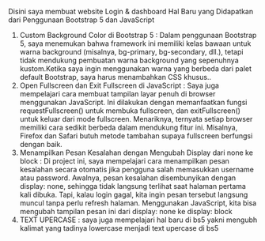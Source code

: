 Disini saya membuat website Login & dashboard
Hal Baru yang Didapatkan dari Penggunaan Bootstrap 5 dan JavaScript
1. Custom Background Color di Bootstrap 5 : Dalam penggunaan Bootstrap 5, saya menemukan bahwa framework ini memiliki kelas bawaan untuk warna background (misalnya, bg-primary, bg-secondary, dll.), tetapi tidak mendukung pembuatan warna background yang sepenuhnya kustom.Ketika saya ingin menggunakan warna yang berbeda dari palet default Bootstrap, saya harus menambahkan CSS khusus..
2. Open Fullscreen dan Exit Fullscreen di JavaScript : Saya juga mempelajari cara membuat tampilan layar penuh di browser menggunakan JavaScript. Ini dilakukan dengan memanfaatkan fungsi requestFullscreen() untuk membuka fullscreen, dan exitFullscreen() untuk keluar dari mode fullscreen. Menariknya, ternyata setiap browser memiliki cara sedikit berbeda dalam mendukung fitur ini. Misalnya, Firefox dan Safari butuh metode tambahan supaya fullscreen berfungsi dengan baik.
3. Menampilkan Pesan Kesalahan dengan Mengubah Display dari none ke block : Di project ini, saya mempelajari cara menampilkan pesan kesalahan secara otomatis jika pengguna salah memasukkan username atau password. Awalnya, pesan kesalahan disembunyikan dengan display: none, sehingga tidak langsung terlihat saat halaman pertama kali dibuka. Tapi, kalau login gagal, kita ingin pesan tersebut langsung muncul tanpa perlu refresh halaman. Menggunakan JavaScript, kita bisa mengubah tampilan pesan ini dari display: none ke display: block
4. TEXT UPERCASE : saya juga mempelajari hal baru di bs5 yakni mengubh kalimat yang tadinya lowercase menjadi text upercase di bs5
